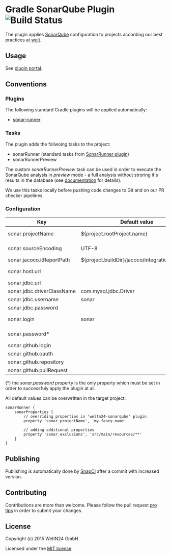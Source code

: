 Gradle SonarQube Plugin ![Build Status](https://snap-ci.com/WeltN24/gradle-sonarqube-plugin/branch/master/build_image)
=======================

The plugin applies [SonarQube](http://www.sonarqube.org/) configuration to projects according our best practices at [welt](https://github.com/WeltN24).

## Usage

See [plugin portal](https://plugins.gradle.org/plugin/de.weltn24.sonarqube).

## Conventions

### Plugins

The following standard Gradle plugins will be applied automatically:

+ [sonar-runner](https://docs.gradle.org/current/userguide/sonar_runner_plugin.html)

### Tasks

The plugin adds the follwoing tasks to the project:

* sonarRunner (standard tasks from [SonarRunner plugin](https://docs.gradle.org/current/userguide/sonar_runner_plugin.html))
* sonarRunnerPreview

The custom *sonarRunnerPreview* task can be used in order to execute the SonarQube analysis in *preview* mode - a full analysis without stroring it's results in the database (see [documentation](http://www.sonarqube.org/analysis-vs-preview-vs-incremental-preview-in-sonarqube/) for details). 

We use this tasks locally before pushing code changes to Git and on our PR checker pipelines.

### Configuration

| Key                       | Default value                                   | Applied for tasks               | Mandatory |
| ------------------------- | ----------------------------------------------- | ------------------------------- | --------- |
|sonar.projectName          | ${project.rootProject.name}                     | sonarRunner, sonarRunnerPreview | true      |
|sonar.sourceEncoding       | UTF-8                                           | sonarRunner, sonarRunnerPreview | true      |
|sonar.jacoco.itReportPath  | ${project.buildDir}/jacoco/integrationTest.exec | sonarRunner                     | true      |
|sonar.host.url             |                                                 | sonarRunner, sonarRunnerPreview | true      |
|sonar.jdbc.url             |                                                 | sonarRunner                     | true      |
|sonar.jdbc.driverClassName | com.mysql.jdbc.Driver                           | sonarRunner                     | true      |
|sonar.jdbc.username        | sonar                                           | sonarRunner                     | true      |
|sonar.jdbc.password        |                                                 | sonarRunner                     | true      |
|sonar.login                | sonar                                           | sonarRunner, sonarRunnerPreview | true      |
|sonar.password\*           |                                                 | sonarRunner, sonarRunnerPreview | true      |
|sonar.github.login         |                                                 | sonarRunner                     | false     |
|sonar.github.oauth         |                                                 | sonarRunner                     | false     |
|sonar.github.repository    |                                                 | sonarRunner                     | false     |
|sonar.github.pullRequest   |                                                 | sonarRunner                     | false     |

(\*) the *sonar.password* property is the only property which must be set in order to successfuly apply the plugin at all.

All default values can be overwritten in the target project:

```
sonarRunner {
    sonarProperties {
        // overriding properties in 'weltn24-sonarqube' plugin
        property 'sonar.projectName', 'my-fancy-name'
        
        // adding additional properties
        property 'sonar.exclusions', 'src/main/resources/**'
    }
}
```

## Publishing

Publishing is automatically done by [SnapCI](https://snap-ci.com/WeltN24/gradle-sonarqube-plugin/branch/master) after a commit with increased version.

## Contributing

Contributions are more than welcome. Please follow the pull request [pro tips](https://guides.github.com/activities/contributing-to-open-source/#contributing) in order to submit your changes.

## License 

Copyright (c) 2015 WeltN24 GmbH

Licensed under the [MIT license](https://tldrlegal.com/license/mit-license).
